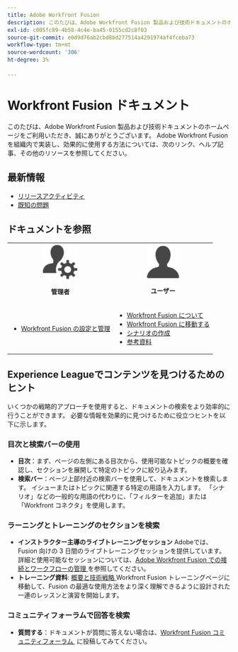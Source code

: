```yaml
---
title: Adobe Workfront Fusion
description: このたびは、Adobe Workfront Fusion 製品および技術ドキュメントのホームページをご利用いただき、誠にありがとうございます。 Adobe Workfront Fusion を組織内で実装し、効果的に使用する方法については、次のリンク、ヘルプ記事、その他のリソースを参照してください。
exl-id: c005fc89-4b58-4c4e-ba45-0155cd2c8f03
source-git-commit: e0d9d76ab2cbd8bd277514a4291974af4fceba73
workflow-type: tm+mt
source-wordcount: '306'
ht-degree: 3%

---
```


# Workfront Fusion ドキュメント

このたびは、Adobe Workfront Fusion 製品および技術ドキュメントのホームページをご利用いただき、誠にありがとうございます。 Adobe Workfront Fusion を組織内で実装し、効果的に使用する方法については、次のリンク、ヘルプ記事、その他のリソースを参照してください。

## 最新情報

* [リリースアクティビティ](/help/workfront-fusion/fusion-product-releases/fusion-release-activity.md)
* [既知の問題](https://experienceleague.adobe.com/ja/docs/workfront-known-issues/issues/fusion/workfrontfusion)

## ドキュメントを参照

<table>

<tr>
    <td style="text-align: center;"><img src="assets/admin-icon.png" style="width: 80px; height: 80px;"><p><b>管理者</b></p></td>
    <td style="text-align: center;"><img src="assets/users-icon.png" style="width: 75px; height: 75px;"><p><b>ユーザー</b></p></td>
  </tr>
  <tr>
    <td>
    <ul>
    <li><a href="/help/workfront-fusion/set-up-and-manage-workfront-fusion/set-up-and-manage-workfront-fusion-toc.md">Workfront Fusion の設定と管理</a></li>
    </ul>
 </td>
    <td>
        <ul>
        <li><a href="/help/workfront-fusion/get-started-with-fusion/understand-fusion/understand-fusion-toc.md">Workfront Fusion について</a></li>
        <li><a href="/help/workfront-fusion/get-started-with-fusion/navigate-fusion/navigate-workfront-fusion.md">Workfront Fusion に移動する</a></li>
        <li><a href="/help/workfront-fusion/create-scenarios/create-scenarios-toc.md">シナリオの作成</a></li>
        <li><a href="/help/workfront-fusion/references/references-toc.md">参考資料</a></li>
        </ul>
    </td>
  </tr>
</table>

## Experience Leagueでコンテンツを見つけるためのヒント

いくつかの戦略的アプローチを使用すると、ドキュメントの検索をより効率的に行うことができます。 必要な情報を効果的に見つけるために役立つヒントを以下に示します。

### 目次と検索バーの使用

* **目次**：まず、ページの左側にある目次から、使用可能なトピックの概要を確認し、セクションを展開して特定のトピックに絞り込みます。
* **検索バー**：ページ上部付近の検索バーを使用して、ドキュメントを検索します。 イシューまたはトピックに関連する特定の用語を入力します。 「シナリオ」などの一般的な用語の代わりに、「フィルターを追加」または「Workfront コネクタ」を使用します。

### ラーニングとトレーニングのセクションを検索

* **インストラクター主導のライブトレーニングセッション** Adobeでは、Fusion 向けの 3 日間のライブトレーニングセッションを提供しています。 詳細と使用可能なセッションについては、[Adobe Workfront Fusion での接続とワークフローの管理 &#x200B;](https://learning.adobe.com/courses/adobe_workfront/cours000000000098121.html) を参照してください。
* **トレーニング資料**: [&#x200B; 概要と技術戦略 &#x200B;](https://experienceleague.adobe.com/ja/docs/workfront-learn/tutorials-workfront/fusion/welcome-to-workfront-fusion/introduction-and-tech-strategy)Workfront Fusion トレーニングページに移動して、Fusion の最適な使用方法をより深く理解できるように設計された一連のレッスンと演習を開始します。

### コミュニティフォーラムで回答を検索

* **質問する**：ドキュメントが質問に答えない場合は、[Workfront Fusion コミュニティフォーラム &#x200B;](https://experienceleaguecommunities.adobe.com/t5/workfront-fusion/ct-p/workfront-fusion-2?profile.language=ja) に投稿してみてください。
